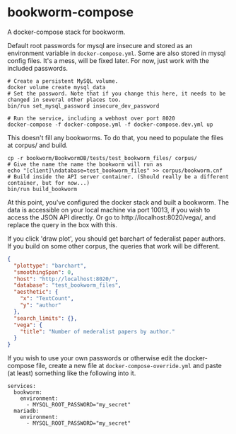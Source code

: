 # bookworm-compose
A docker-compose stack for bookworm.

Default root passwords for mysql are insecure and stored as
an environment variable in `docker-compose.yml`. Some are also stored in mysql config files.
It's a mess, will be fixed later. For now, just work with the included passwords.


```
# Create a persistent MySQL volume.
docker volume create mysql_data
# Set the password. Note that if you change this here, it needs to be changed in several other places too.
bin/run set_mysql_password insecure_dev_password

# Run the service, including a webhost over port 8020
docker-compose -f docker-compose.yml -f docker-compose.dev.yml up

```

This doesn't fill any bookworms. To do that, you need to populate the files at corpus/ and build.

```
cp -r bookworm/BookwormDB/tests/test_bookworm_files/ corpus/
# Give the name the name the bookworm will run as
echo "[client]\ndatabase=test_bookworm_files" >> corpus/bookworm.cnf
# Build inside the API server container. (Should really be a different container, but for now...)
bin/run build_bookworm
```

At this point, you've configured the docker stack and built a bookworm. The data is accessible on your
local machine via port 10013, if you wish to access the JSON API directly. Or go to http://localhost:8020/vega/,
and replace the query in the box with this.

If you click 'draw plot', you should get barchart of federalist paper authors. If you build on some other corpus,
the queries that work will be different.

```json
{
  "plottype": "barchart",
  "smoothingSpan": 0,
  "host": "http://localhost:8020/",
  "database": "test_bookworm_files",
  "aesthetic": {
    "x": "TextCount",
    "y": "author"
  },
  "search_limits": {},
  "vega": {
    "title": "Number of mederalist papers by author."
  }
}
```




















If you wish
to use your own passwords or otherwise edit the docker-compose file,
create a new file at `docker-compose-override.yml` and paste (at least)
something like the following into it.


```
services:
  bookworm:
    environment:
      - MYSQL_ROOT_PASSWORD="my_secret"
  mariadb:
    environment:
      - MYSQL_ROOT_PASSWORD="my_secret"
```



